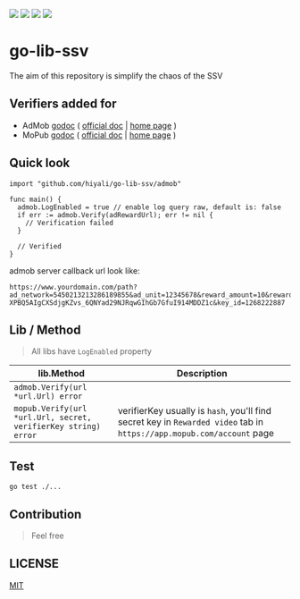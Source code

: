 [![](https://img.shields.io/github/license/hiyali/go-lib-ssv)](https://opensource.org/licenses/MIT)
[![](https://godoc.org/github.com/hiyali/go-lib-ssv?status.svg)](http://godoc.org/github.com/hiyali/go-lib-ssv)
[![](https://travis-ci.org/hiyali/go-lib-ssv.svg?branch=master)](https://travis-ci.org/hiyali/go-lib-ssv)
[![](https://goreportcard.com/badge/github.com/hiyali/go-lib-ssv)](https://goreportcard.com/report/github.com/hiyali/go-lib-ssv)
# go-lib-ssv
The aim of this repository is simplify the chaos of the SSV

## Verifiers added for

* AdMob [godoc](http://godoc.org/github.com/hiyali/go-lib-ssv/admob) ( [official doc](https://developers.google.com/admob/android/rewarded-video-ssv) | [home page](https://admob.google.com/home/) )
* MoPub [godoc](http://godoc.org/github.com/hiyali/go-lib-ssv/mopub) ( [official doc](https://developers.mopub.com/publishers/android/rewarded-video/#4-configure-the-callback-server) | [home page](https://app.mopub.com/) )

## Quick look

```golang
import "github.com/hiyali/go-lib-ssv/admob"

func main() {
  admob.LogEnabled = true // enable log query raw, default is: false
  if err := admob.Verify(adRewardUrl); err != nil {
    // Verification failed
  }

  // Verified
}
```

admob server callback url look like:
```
https://www.yourdomain.com/path?ad_network=5450213213286189855&ad_unit=12345678&reward_amount=10&reward_item=coins×tamp=1507770365237823&transaction_id=1234567890ABCDEF1234567890ABCDEF&user_id=1234567&signature=MEUCIQDGx44BZgQU6TU4iYEo1nyzh3NgDEvqNAUXlax-XPBQ5AIgCXSdjgKZvs_6QNYad29NJRqwGIhGb7GfuI914MDDZ1c&key_id=1268222887
```

## Lib / Method

> All libs have `LogEnabled` property

| lib.Method | Description |
| --- | --- |
| `admob.Verify(url *url.Url) error` | |
| `mopub.Verify(url *url.Url, secret, verifierKey string) error` | verifierKey usually is `hash`, you'll find secret key in `Rewarded video` tab in `https://app.mopub.com/account` page |

## Test
```
go test ./...
```

## Contribution
> Feel free

## LICENSE

[MIT](https://raw.githubusercontent.com/hiyali/go-lib-ssv/master/LICENSE)
